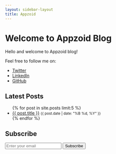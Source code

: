 ```yaml
---
layout: sidebar-layout
title: Appzoid
---
```


# Welcome to Appzoid Blog

Hello and welcome to Appzoid blog!

Feel free to follow me on:
- [Twitter](https://twitter.com/lsoica)
- [LinkedIn](https://linkedin.com/in/lsoi)
- [GitHub](https://github.com/lsoica)

## Latest Posts

<ul>
  {% for post in site.posts limit:5 %}
    <li>
      <a href="{{ post.url }}">{{ post.title }}</a>
      <small>{{ post.date | date: "%B %d, %Y" }}</small>
    </li>
  {% endfor %}
</ul>


## Subscribe

<form action="https://example.us10.list-manage.com/subscribe/post" method="post">
  <input type="email" name="EMAIL" placeholder="Enter your email" required>
  <button type="submit">Subscribe</button>
</form>
